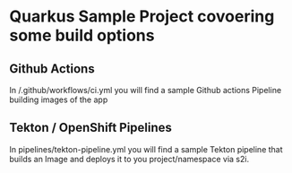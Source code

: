 # Quarkus Sample Project covoering some build options
## Github Actions

In /.github/workflows/ci.yml you will find a sample Github actions Pipeline building images of the app   
## Tekton / OpenShift Pipelines

In pipelines/tekton-pipeline.yml you will find a sample Tekton pipeline that builds an Image and deploys it to you project/namespace via s2i. 


